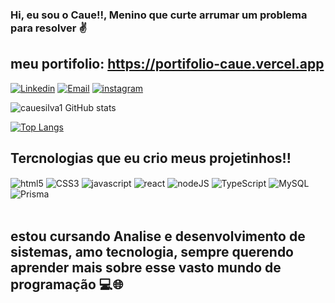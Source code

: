 ### Hi, eu sou o Caue!!, Menino que curte arrumar um problema para resolver ✌️

## meu portifolio: https://portifolio-caue.vercel.app

[![Linkedin](https://img.shields.io/badge/LinkedIn-0077B5?style=for-the-badge&logo=linkedin&logoColor=white)](https://www.linkedin.com/in/cauecatonesilva1551/)
[![Email](https://img.shields.io/badge/Gmail-D14836?style=for-the-badge&logo=gmail&logoColor=white)](https://mail.google.com/mail/u/0/?fs=1&tf=cm&source=mailto&to=cauecatonesilva@gmail.com)
[![instagram](https://img.shields.io/badge/Instagram-E4405F?style=for-the-badge&logo=instagram&logoColor=white)](https://www.instagram.com/cauecsilva/)

![cauesilva1 GitHub stats](https://github-readme-stats.vercel.app/api?username=cauesilva1&show_icons=true&theme=radical)

[![Top Langs](https://github-readme-stats.vercel.app/api/top-langs/?username=cauesilva1&layout=compact)](https://github.com/cauesilva1/github-readme-stats)

## Tercnologias que eu crio meus projetinhos!!

<div style="display: inline-block">
    <img align=center alt="html5" src="https://img.shields.io/badge/HTML5-E34F26?style=for-the-badge&logo=html5&logoColor=white"/>
    <img align=center alt="CSS3" src="https://img.shields.io/badge/CSS3-1572B6?style=for-the-badge&logo=css3&logoColor=white"/>
    <img align=center alt="javascript" src="https://img.shields.io/badge/JavaScript-F7DF1E?style=for-the-badge&logo=javascript&logoColor=black"/>
    <img align=center alt="react" src="https://img.shields.io/badge/React-20232A?style=for-the-badge&logo=react&logoColor=61DAFB"/>
    <img align=center alt="nodeJS" src="https://img.shields.io/badge/Node.js-43853D?style=for-the-badge&logo=node.js&logoColor=white"/>
    <img align=center alt="TypeScript" src="https://img.shields.io/badge/TypeScript-007ACC?style=for-the-badge&logo=typescript&logoColor=white"/>
    <img align=center alt="MySQL" src="https://img.shields.io/badge/MySQL-4479A1?style=for-the-badge&logo=mysql&logoColor=white"/>
    <img className="mx-auto"alt="Prisma" src="https://img.shields.io/badge/Prisma-2D3748?style=for-the-badge&logo=prisma&logoColor=white"/>

 <div/><br/>

## estou cursando Analise e desenvolvimento de sistemas, amo tecnologia, sempre querendo aprender mais sobre esse vasto mundo de programação 💻🌐
